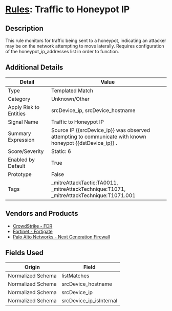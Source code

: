 # [Rules](README.md): Traffic to Honeypot IP

## Description
This rule monitors for traffic being sent to a honeypot, indicating an attacker may be on the network attempting to move laterally. Requires configuration of the honeypot_ip_addresses list in order to function.

## Additional Details
|Detail|Value|
|----|----|
|Type|Templated Match|
|Category|Unknown/Other|
|Apply Risk to Entities|srcDevice_ip, srcDevice_hostname|
|Signal Name|Traffic to Honeypot IP|
|Summary Expression|Source IP {{srcDevice_ip}} was observed attempting to communicate with known honeypot {{dstDevice_ip}} .|
|Score/Severity|Static: 6|
|Enabled by Default|True|
|Prototype|False|
|Tags|_mitreAttackTactic:TA0011, _mitreAttackTechnique:T1071, _mitreAttackTechnique:T1071.001|
## Vendors and Products
- [CrowdStrike - FDR](../products/569a3a44-c29f-492e-bcf4-5dc04e2ab0f3.md)
- [Fortinet - Fortigate](../products/c57e2c85-4fc1-4fb7-8fa1-dbc5235231ad.md)
- [Palo Alto Networks - Next Generation Firewall](../products/46f5fa2c-1a62-4692-82ad-ed87800a0adb.md)


## Fields Used

|Origin|Field|
|----|----|
|Normalized Schema|listMatches|
|Normalized Schema|srcDevice_hostname|
|Normalized Schema|srcDevice_ip|
|Normalized Schema|srcDevice_ip_isInternal|


